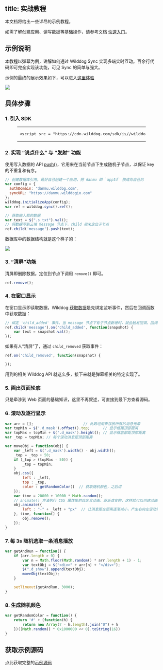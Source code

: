 
title: 实战教程
---

本文档将给出一些详尽的示例教程。

如需了解创建应用、读写数据等基础操作，请参考文档 [快速入门](/sync/Web/quickstart.html)。


## 示例说明

本教程以弹幕为例，讲解如何通过 Wilddog Sync 实现多端实时互动。百余行代码即可完全实现该功能，可见 Sync 的简单与强大。

示例的最终的展示效果如下，可以进入[这里体验](http://danmu.wilddogapp.com/)

![](/images/display.jpg)


## 具体步骤

### 1. 引入 SDK

<figure class="highlight html"><table><tbody><tr><td class="code"><pre><div class="line"><span class="comment"><!-- Wilddog Auth SDK --></span></div><div class="line"><span class="tag"><<span class="name">script</span> <span class="attr">src</span> = <span class="string">"<span>htt</span>ps://cdn.wilddog.com/sdk/js/<span class="js-version"></span>/wilddog.js"</span>></span><span class="undefined"></span><span class="tag"></<span class="name">script</span>></span></div></pre></td></tr></tbody></table></figure>

### 2. 实现 “说点什么” 与 “发射” 功能

使用写入数据的 API [push()](sync/Web/guide/save-data.html#追加子节点)，它用来在当前节点下生成随机子节点，以保证 key 的不重复和有序。

```js
// 创建数据库引用。最好自己创建一个应用，把 danmu 即 `appId` 换成你自己的
var config = {
  authDomain: "danmu.wilddog.com",
  syncURL: "https://danmu.wilddogio.com"
};
wilddog.initializeApp(config);
var ref = wilddog.sync().ref();

// 获取输入框的数据
var text = $(".s_txt").val();
// 将数据写到云端 message 节点下，child 用来定位子节点
ref.child('message').push(text);
```

数据库中的数据结构就是这个样子的：

![](/images/data.jpg)

### 3.  “清屏”功能

清屏即删除数据，定位到节点下调用 `remove()` 即可。

```js
ref.remove();
```
### 4. 在窗口显示
在窗口显示即读取数据，Wilddog [获取数据](/sync/Web/guide/retrieve-data.html)是先绑定监听事件，然后在回调函数中获取数据：

```js
// 绑定 'child_added' 事件，当 message 节点下有子节点新增时，就会触发回调，回调的 `snapshot` 对象包含了新增的数据
ref.child('message').on('child_added', function(snapshot) {
	var text = snapshot.val();
});
```
如果有人“清屏”了，通过 `child_removed` 获取事件：

```js
ref.on('child_removed', function(snapshot) {

});
```

用到的相关 Wilddog API 就这么多，接下来就是弹幕相关的特定实现了。


### 5. 画出页面轮廓
只是牵涉到 Web 页面的基础知识，这里不再叙述，可直接到最下方查看源码。

### 6. 滚动及逐行显示

```js
var arr = [];						// 此数组用来存放所有的消息元素
var topMin = $('.d_mask').offset().top; 	 // 显示框距顶部距离
var topMax = topMin + $('.d_mask').height(); // 显示框底部距顶部距离
var _top = topMin; // 每个滚动消息距顶部距离

var moveObj = function(obj) {
	var _left = $('.d_mask').width() - obj.width();
	_top = _top + 50;
	if (_top > (topMax - 50)) {
		_top = topMin;
	}
	obj.css({
		left : _left,
		top : _top,
		color : getRandomColor()  // 获取随机颜色，之后讲
	});
	var time = 20000 + 10000 * Math.random();
	// animate() 方法执行 CSS 属性集的自定义动画。逐渐改变的，这样就可以创建动画效果。
	obj.animate({								
		left : "-" + _left + "px"  // 让消息距左距离逐渐减小，产生右向左滚动动画。
	}, time, function() {
		obj.remove();
	});
}
```

### 7. 每 3s 随机选取一条消息播放

```js
var getAndRun = function() {
	if (arr.length > 0) {
		var n = Math.floor(Math.random() * arr.length + 1) - 1;
		var textObj = $("<div>" + arr[n] + "</div>");
		$(".d_show").append(textObj);
		moveObj(textObj);
	}

	setTimeout(getAndRun, 3000);
}
```

### 8. 生成随机颜色

```js
var getRandomColor = function() {
	return '#' + (function(h) {
		return new Array(7 - h.length).join("0") + h
	})((Math.random() * 0x1000000 << 0).toString(16))
}
```



## 获取示例源码

点此获取完整的[示例源码](https://github.com/WildDogTeam/demo-js-danmu)